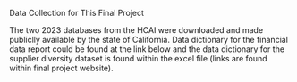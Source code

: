 Data Collection for This Final Project 

The two 2023 databases from the HCAI were downloaded and made publiclly available by the state of California. Data dictionary for the financial data report could be found at the link below and the data dictionary for the supplier diversity dataset is found within the excel file (links are found within final project website).

